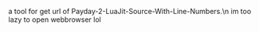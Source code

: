 a tool for get url of Payday-2-LuaJit-Source-With-Line-Numbers.\n
im too lazy to open webbrowser lol

